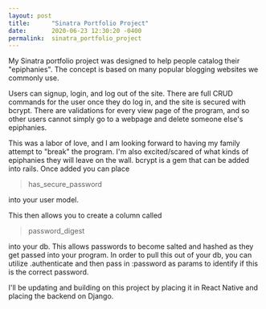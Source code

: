 ```yaml
---
layout: post
title:      "Sinatra Portfolio Project"
date:       2020-06-23 12:30:20 -0400
permalink:  sinatra_portfolio_project
---
```


My Sinatra portfolio project was designed to help people catalog their "epiphanies". The concept is based on many popular blogging websites we commonly use.

Users can signup, login, and log out of the site. There are full CRUD commands for the user once they do log in, and the site is secured with bcrypt. There are validations for every view page of the program, and so other users cannot simply go to a webpage and delete someone else's epiphanies.

This was a labor of love, and I am looking forward to having my family attempt to "break" the program. I'm also excited/scared of what kinds of epiphanies they will leave on the wall.
bcrypt is a gem that can be added into rails. Once added you can place 

> has_secure_password

into your user model.

This then allows you to create a column called

>password_digest

into your db. This allows passwords to become salted and hashed as they get passed into your program. In order to pull this out of your db, you can utilize .authenticate and then pass in :password as params to identify if this is the correct password.

I'll be updating and building on this project by placing it in React Native and placing the backend on Django.
